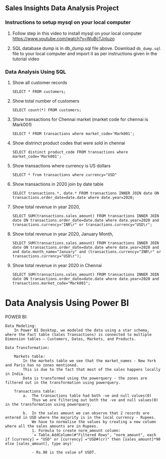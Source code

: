 ## Sales Insights Data Analysis Project

### Instructions to setup mysql on your local computer

1. Follow step in this video to install mysql on your local computer
https://www.youtube.com/watch?v=WuBcTJnIuzo

1. SQL database dump is in db_dump.sql file above. Download `db_dump.sql` file to your local computer and import it as per instructions given in the tutorial video

### Data Analysis Using SQL

1. Show all customer records

    `SELECT * FROM customers;`

1. Show total number of customers

    `SELECT count(*) FROM customers;`

1. Show transactions for Chennai market (market code for chennai is Mark001)

    `SELECT * FROM transactions where market_code='Mark001';`

1. Show distrinct product codes that were sold in chennai

    `SELECT distinct product_code FROM transactions where market_code='Mark001';`

1. Show transactions where currency is US dollars

    `SELECT * from transactions where currency="USD"`

1. Show transactions in 2020 join by date table

    `SELECT transactions.*, date.* FROM transactions INNER JOIN date ON transactions.order_date=date.date where date.year=2020;`

1. Show total revenue in year 2020,

    `SELECT SUM(transactions.sales_amount) FROM transactions INNER JOIN date ON transactions.order_date=date.date where date.year=2020 and transactions.currency="INR\r" or transactions.currency="USD\r";`
	
1. Show total revenue in year 2020, January Month,

    `SELECT SUM(transactions.sales_amount) FROM transactions INNER JOIN date ON transactions.order_date=date.date where date.year=2020 and and date.month_name="January" and (transactions.currency="INR\r" or transactions.currency="USD\r");`

1. Show total revenue in year 2020 in Chennai

    `SELECT SUM(transactions.sales_amount) FROM transactions INNER JOIN date ON transactions.order_date=date.date where date.year=2020
and transactions.market_code="Mark001";`


Data Analysis Using Power BI
============================




POWER BI:

    Data Modeling:
        In Power BI Desktop, we modeled the data using a star schema, where the Fact table (Sales Transactions) is connected to multiple Dimension tables — Customers, Dates, Markets, and Products.

    Data Transformation:

        Markets table:
            In the markets table we see that the market_names - New York and Paris has no zones mentioned. 
            This is due to the fact that most of the sales happens locally in India.
            Data is transformed using the powerquery - the zones are filtered out in the transformation using powerquery.

        Transactions table:
            a.  The transactions table had both -ve and null values(0) 
                Thus we are filtering out both the -ve and null values(0) in the transformation using powerquery.

            b.  In the sales amount we can observe that 2 records are entered in USD where the majority is in the local currency - Rupees.
                We have to normalise the values by creating a new column where all the sales amounts are in Rupees.
                1. Formula to create norm_amount column:
                `= Table.AddColumn(#"Filtered Rows", "norm_amount", each if [currency] = "USD" or [currency] ="USD#(cr)" then [sales_amount]*90 else [sales_amount], type any)`

                - Rs.90 is the value of USDT.




